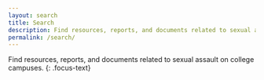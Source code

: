 ```yaml
---
layout: search
title: Search
description: Find resources, reports, and documents related to sexual assault on college campuses.
permalink: /search/
---
```


Find resources, reports, and documents related to sexual assault on college campuses.
{: .focus-text}
